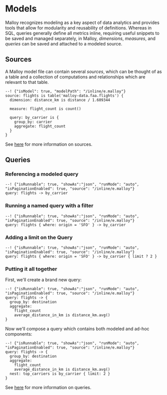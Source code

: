 # Models

Malloy recognizes modeling as a key aspect of data analytics and provides tools that allow for modularity and reusability of definitions. Whereas in SQL, queries generally define all metrics inline, requiring useful snippets to be saved and managed separately, in Malloy,
_dimensions_, _measures_, and _queries_ can be saved and attached to a modeled source.

## Sources

A Malloy model file can contain several _sources_, which can be thought of as a table and a collection of computations and relationships which are relevant to that table.

```malloy
--! {"isModel": true, "modelPath": "/inline/e.malloy"}
source: flights is table('malloy-data.faa.flights') {
  dimension: distance_km is distance / 1.609344

  measure: flight_count is count()

  query: by_carrier is {
    group_by: carrier
    aggregate: flight_count
  }
}
```
See [here](source.md) for more information on sources.

## Queries

### Referencing a modeled query
```malloy
--! {"isRunnable": true, "showAs":"json", "runMode": "auto", "isPaginationEnabled": true, "source": "/inline/e.malloy"}
query: flights -> by_carrier
```

### Running a named query with a filter
```malloy
--! {"isRunnable": true, "showAs":"json", "runMode": "auto", "isPaginationEnabled": true, "source": "/inline/e.malloy"}
query: flights { where: origin = 'SFO' } -> by_carrier
```


### Adding a limit on the Query
```malloy
--! {"isRunnable": true, "showAs":"json", "runMode": "auto", "isPaginationEnabled": true, "source": "/inline/e.malloy"}
query: flights { where: origin = 'SFO' } -> by_carrier { limit ? 2 }
```

### Putting it all together
First, we'll create a brand new query:
```malloy
--! {"isRunnable": true, "showAs":"json", "runMode": "auto", "isPaginationEnabled": true, "source": "/inline/e.malloy"}
query: flights -> {
  group_by: destination
  aggregate:
    flight_count
    average_distance_in_km is distance_km.avg()
}
```

Now we'll compose a query which contains both modeled and ad-hoc components:

```malloy
--! {"isRunnable": true, "showAs":"json", "runMode": "auto", "isPaginationEnabled": true, "source": "/inline/e.malloy"}
query: flights -> {
  group_by: destination
  aggregate:
    flight_count
    average_distance_in_km is distance_km.avg()
  nest: top_carriers is by_carrier { limit: 2 }
}
```
See [here](query.md) for more information on queries.
